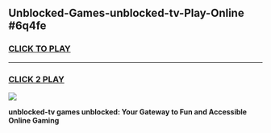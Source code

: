 
## Unblocked-Games-unblocked-tv-Play-Online #6q4fe
<h3>
<a href="https://news.freeplayer.one?title=unblocked-tv&ref=3">CLICK TO PLAY</a></h3>
<hr>

<h3>
<a href="https://news.freeplayer.one?title=unblocked-tv&ref=3">CLICK 2 PLAY</a>
  
</h3>

<a href="https://news.freeplayer.one?title=unblocked-tv&ref=3"><img src="https://clearcache.store/games.png"></a>


**unblocked-tv games unblocked: Your Gateway to Fun and Accessible Online Gaming**
